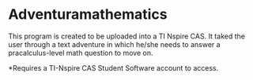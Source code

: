 # Adventuramathematics
This program is created to be uploaded into a TI Nspire CAS. It taked the user through a text adventure in which he/she needs to answer a pracalculus-level math question to move on. 

*Requires a TI-Nspire CAS Student Software account to access.
